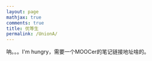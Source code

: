 ```yaml
---
layout: page
mathjax: true
comments: true
title: 优等生
permalink: /UnionA/
---
```


呐。。。I'm hungry，需要一个MOOCer的笔记链接地址啥的。
